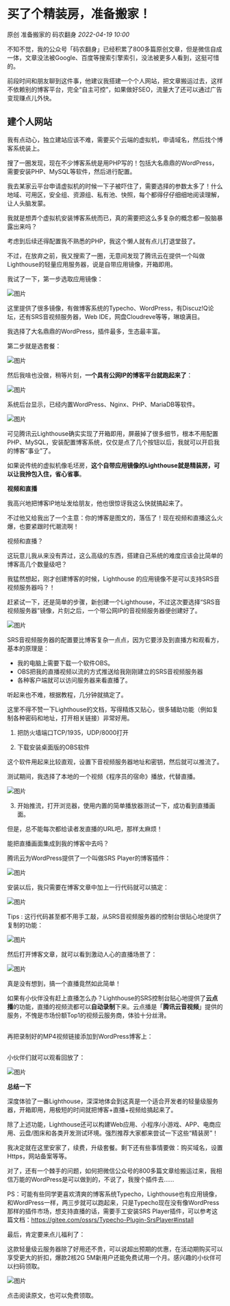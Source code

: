 # 买了个精装房，准备搬家！

原创 准备搬家的 码农翻身 *2022-04-19 10:00*

不知不觉，我的公众号「码农翻身」已经积累了800多篇原创文章，但是微信自成一体，文章没法被Google、百度等搜索引擎索引，没法被更多人看到，这挺可惜的。

前段时间和朋友聊到这件事，他建议我搭建一个个人网站，把文章搬运过去，这样不依赖别的博客平台，完全“自主可控”，如果做好SEO，流量大了还可以通过广告变现赚点儿外快。

## 建个人网站 ##

我有点动心，独立建站应该不难，需要买个云端的虚拟机，申请域名，然后找个博客系统装上。 

搜了一圈发现，现在不少博客系统是用PHP写的！包括大名鼎鼎的WordPress，需要安装PHP、MySQL等软件，然后进行配置。

我去某家云平台申请虚拟机的时候一下子被吓住了，需要选择的参数太多了！什么地域、可用区，安全组、资源组、私有池、快照，每个都得仔仔细细地阅读理解，让人头脑发蒙。 

我就是想弄个虚拟机安装博客系统而已，真的需要把这么多复杂的概念都一股脑暴露出来吗？

考虑到后续还得配置我不熟悉的PHP，我这个懒人就有点儿打退堂鼓了。 

不过，在放弃之前，我又搜索了一圈，无意间发现了腾讯云在提供一个叫做Lighthouse的轻量应用服务器，说是自带应用镜像，开箱即用。

我试了一下，第一步选取应用镜像：

![图片](./lighthouse/640.png)

这里提供了很多镜像，有做博客系统的Typecho、WordPress，有Discuz!Q论坛，还有SRS音视频服务器，Web IDE，网盘Cloudreve等等，琳琅满目。

我选择了大名鼎鼎的WordPress，插件最多，生态最丰富。

第二步就是选套餐：

![图片](./lighthouse/641.png)

然后我啥也没做，稍等片刻，**一个具有公网IP的博客平台就跑起来了**：

![图片](./lighthouse/642.png)

系统后台显示，已经内置WordPress、Nginx、PHP、MariaDB等软件。 

![图片](./lighthouse/643.png)

可见腾讯云Lighthouse确实实现了开箱即用，屏蔽掉了很多细节，根本不用配置PHP、MySQL，安装配置博客系统，仅仅是点了几个按钮以后，我就可以开启我的博客“事业”了。

如果说传统的虚拟机像毛坯房，**这个自带应用镜像的Lighthouse就是精装房，可以让我拎包入住，省心省事**。

**视频和直播**

我高兴地把博客IP地址发给朋友，他也很惊讶我这么快就搞起来了。

不过他又给我出了一个主意：你的博客是图文的，落伍了！现在视频和直播这么火爆，也要紧跟时代潮流啊！

视频和直播？

这玩意儿我从来没有弄过，这么高级的东西，搭建自己系统的难度应该会比简单的博客高几个数量级吧？

我猛然想起，刚才创建博客的时候，Lighthouse 的应用镜像不是可以支持SRS音视频服务器吗？！ 

赶紧试一下，还是简单的步骤，新创建一个Lighthouse，不过这次要选择“SRS音视频服务器”镜像，片刻之后，一个带公网IP的音视频服务器便创建好了。

![图片](./lighthouse/644.png)

SRS音视频服务器的配置要比博客复杂一点点，因为它要涉及到直播方和观看方，基本的原理是：

- 我的电脑上需要下载一个软件OBS。
- OBS把我的直播视频以流的方式推送给我刚刚建立的SRS音视频服务器
- 各种客户端就可以访问服务器来看直播了。

听起来也不难，根据教程，几分钟就搞定了。

这里不得不赞一下Lighthouse的文档，写得精炼又贴心，很多辅助功能（例如复制各种密码和地址，打开相关链接）非常好用。

1. 把防火墙端口TCP/1935，UDP/8000打开

2. 下载安装桌面版的OBS软件

这个软件用起来比较直观，设置下音视频服务器地址和密钥，然后就可以推流了。

测试期间，我选择了本地的一个视频《程序员的宿命》播放，代替直播。

![图片](./lighthouse/645.png)

3. 开始推流，打开浏览器，使用内置的简单播放器测试一下，成功看到直播画面。

但是，总不能每次都给读者发直播的URL吧，那样太麻烦！

能把直播画面集成到我的博客中去吗？ 

腾讯云为WordPress提供了一个叫做SRS Player的博客插件：

![图片](./lighthouse/646.png)

安装以后，我只需要在博客文章中加上一行代码就可以搞定：

![图片](./lighthouse/647.png)

Tips : 这行代码甚至都不用手工敲，从SRS音视频服务器的控制台很贴心地提供了复制的功能：

![图片](./lighthouse/648.png)

然后打开博客文章，就可以看到激动人心的直播场景了：

![图片](./lighthouse/649.png)

真是没有想到，搞一个直播竟然如此简单！

如果有小伙伴没有赶上直播怎么办？Lighthouse的SRS控制台贴心地提供了**云点播**的功能，直播的视频流都可以**自动录制**下来。云点播是「**腾讯云音视频**」提供的服务，不愧是市场份额Top1的视频云服务商，体验十分丝滑。

![图片](data:image/gif;base64,iVBORw0KGgoAAAANSUhEUgAAAAEAAAABCAYAAAAfFcSJAAAADUlEQVQImWNgYGBgAAAABQABh6FO1AAAAABJRU5ErkJggg==)

再把录制好的MP4视频链接添加到WordPress博客上：

![图片](data:image/gif;base64,iVBORw0KGgoAAAANSUhEUgAAAAEAAAABCAYAAAAfFcSJAAAADUlEQVQImWNgYGBgAAAABQABh6FO1AAAAABJRU5ErkJggg==)

小伙伴们就可以观看回放了：

![图片](./lighthouse/650.png)

**总结一下**

深度体验了一番Lighthouse，深深地体会到这真是一个适合开发者的轻量级服务器，开箱即用，用极短的时间就把博客+直播+视频给搞起来了。

除了上述功能，Lighthouse还可以构建Web应用、小程序/小游戏、APP、电商应用、云盘/图床和各类开发测试环境。强烈推荐大家都来尝试一下这些“精装房”！

我决定就在这里安家了，续费，升级套餐。剩下还有些事情要做：购买域名，设置Https，网站备案等等。

对了，还有一个棘手的问题，如何把微信公众号的800多篇文章给搬运过来，我相信万能的WordPress是可以做到的，不说了，我搜个插件去……

PS：可能有些同学更喜欢清爽的博客系统Typecho，Lighthouse也有应用镜像，和WordPress一样，两三步就可以跑起来，只是Typecho现在没有像WordPress那样的插件市场，想支持直播的话，需要手工安装SRS Player插件，可以参考这篇文档：https://gitee.com/ossrs/Typecho-Plugin-SrsPlayer#install

最后，肯定要来点儿福利了：

这款轻量级云服务器除了好用还不贵，可以说超出预期的优惠，在活动期购买可以享受更大的折扣，爆款2核2G 5M新用户还能免费试用一个月。感兴趣的小伙伴可以扫码领取。

![图片](./lighthouse/651.png)

点击阅读原文，也可以免费领取。
